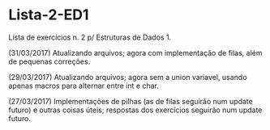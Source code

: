 # Lista-2-ED1
Lista de exercícios n. 2 p/ Estruturas de Dados 1.

(31/03/2017) Atualizando arquivos; agora com implementação de filas, além de pequenas correções.

(29/03/2017) Atualizando arquivos; agora sem a union variavel, usando apenas macros para alternar entre int e char.

(27/03/2017) Implementações de pilhas (as de filas seguirão num update futuro) e outras coisas úteis; respostas dos exercícios seguirão num update futuro.
